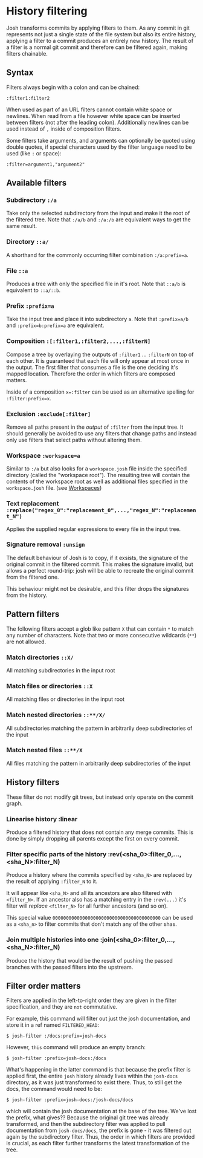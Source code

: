 
# History filtering

Josh transforms commits by applying filters to them. As any
commit in git represents not just a single state of the file system but also its entire
history, applying a filter to a commit produces an entirely new history.
The result of a filter is a normal git commit and therefore can be filtered again,
making filters chainable.

## Syntax

Filters always begin with a colon and can be chained:

    :filter1:filter2

When used as part of an URL filters cannot contain white space or newlines. When read from a file
however white space can be inserted between filters (not after the leading colon).
Additionally newlines can be used instead of ``,`` inside of composition filters.

Some filters take arguments, and arguments can optionally be quoted using double quotes,
if special characters used by the filter language need to be used (like `:` or space):

    :filter=argument1,"argument2"


## Available filters

### Subdirectory **`:/a`**
Take only the selected subdirectory from the input and make it the root
of the filtered tree.
Note that ``:/a/b`` and ``:/a:/b`` are equivalent ways to get the same result.

### Directory **`::a/`**
A shorthand for the commonly occurring filter combination ``:/a:prefix=a``.

### File **`::a`**
Produces a tree with only the specified file in it's root.
Note that `::a/b` is equivalent to `::a/::b`.

### Prefix **`:prefix=a`**
Take the input tree and place it into subdirectory ``a``.
Note that ``:prefix=a/b`` and ``:prefix=b:prefix=a`` are equivalent.

### Composition **`:[:filter1,:filter2,...,:filterN]`**
Compose a tree by overlaying the outputs of ``:filter1`` ... ``:filterN`` on top of each other.
It is guaranteed that each file will only appear at most once in the output. The first filter
that consumes a file is the one deciding it's mapped location. Therefore the order in which
filters are composed matters.

Inside of a composition ``x=:filter`` can be used as an alternative spelling for
``:filter:prefix=x``.

### Exclusion **`:exclude[:filter]`**
Remove all paths present in the *output* of ``:filter`` from the input tree.
It should generally be avoided to use any filters that change paths and instead only
use filters that select paths without altering them.

### Workspace **`:workspace=a`**
Similar to ``:/a`` but also looks for a ``workspace.josh`` file inside the
specified directory (called the "workspace root").
The resulting tree will contain the contents of the
workspace root as well as additional files specified in the ``workspace.josh`` file.
(see [Workspaces](./workspace.md))

### Text replacement **`:replace("regex_0":"replacement_0",...,"regex_N":"replacement_N")`**
Applies the supplied regular expressions to every file in the input tree.

### Signature removal **`:unsign`**
The default behaviour of Josh is to copy, if it exsists, the signature of the original commit in
the filtered commit. This makes the signature invalid, but allows a perfect round-trip: josh will be
able to recreate the original commit from the filtered one.

This behaviour might not be desirable, and this filter drops the signatures from the history.

## Pattern filters

The following filters accept a glob like pattern ``X`` that can contain ``*`` to
match any number of characters. Note that two or more consecutive wildcards (``**``) are not
allowed.

### Match directories **`::X/`**
All matching subdirectories in the input root

### Match files or directories **`::X`**
All matching files or directories in the input root

### Match nested directories **`::**/X/`**
All subdirectories matching the pattern in arbitrarily deep subdirectories of the input

### Match nested files **`::**/X`**
All files matching the pattern in arbitrarily deep subdirectories of the input

## History filters

These filter do not modify git trees, but instead only operate on the commit graph.

### Linearise history **:linear**
Produce a filtered history that does not contain any merge commits. This is done by
simply dropping all parents except the first on every commit.

### Filter specific parts of the history **:rev(<sha_0>:filter_0,...,<sha_N>:filter_N)**
Produce a history where the commits specified by `<sha_N>` are replaced by the result of applying
`:filter_N` to it.

It will appear like `<sha_N>` and all its ancestors are also filtered with `<filter_N>`. If an
ancestor also has a matching entry in the `:rev(...)` it's filter will *replace* `<filter_N>`
for all further ancestors (and so on).

This special value `0000000000000000000000000000000000000000` can be used as a `<sha_n>` to filter
commits that don't match any of the other shas.

### Join multiple histories into one **:join(<sha_0>:filter_0,...,<sha_N>:filter_N)**

Produce the history that would be the result of pushing the passed branches with the
passed filters into the upstream.

Filter order matters
--------------------

Filters are applied in the left-to-right order they are given in the filter specification,
and they are `not` commutative.

For example, this command will filter out just the josh documentation, and store it in a
ref named ``FILTERED_HEAD``:

    $ josh-filter :/docs:prefix=josh-docs

However, `this` command will produce an empty branch:

    $ josh-filter :prefix=josh-docs:/docs

What's happening in the latter command is that because the prefix filter is applied first, the
entire ``josh`` history already lives within the ``josh-docs`` directory, as it was just
transformed to exist there. Thus, to still get the docs, the command would need to be:

    $ josh-filter :prefix=josh-docs:/josh-docs/docs

which will contain the josh documentation at the base of the tree. We've lost the prefix, what
gives?? Because the original git tree was already transformed, and then the subdirectory filter
was applied to pull documentation from ``josh-docs/docs``, the prefix is gone - it was filtered out
again by the subdirectory filter. Thus, the order in which filters are provided is crucial, as each
filter further transforms the latest transformation of the tree.
